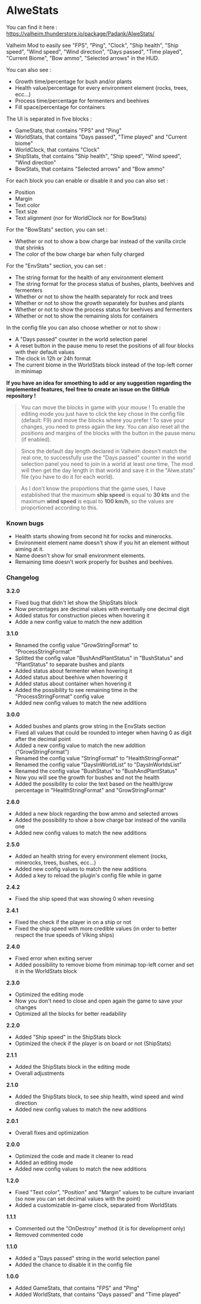 # AlweStats

You can find it here : https://valheim.thunderstore.io/package/Padank/AlweStats/

Valheim Mod to easily see "FPS", "Ping", "Clock", "Ship health", "Ship speed", "Wind speed", "Wind direction", 
"Days passed", "Time played", "Current Biome", "Bow ammo", "Selected arrows" in the HUD.

You can also see : 
- Growth time/percentage for bush and/or plants
- Health value/percentage for every environment element (rocks, trees, ecc...)
- Process time/percentage for fermenters and beehives
- Fill space/percentage for containers

The UI is separated in five blocks :
- GameStats, that contains "FPS" and "Ping"
- WorldStats, that contains "Days passed", "Time played" and "Current biome"
- WorldClock, that contains "Clock"
- ShipStats, that contains "Ship health", "Ship speed", "Wind speed", "Wind direction"
- BowStats, that contains "Selected arrows" and "Bow ammo"

For each block you can enable or disable it and you can also set :
- Position
- Margin 
- Text color
- Text size 
- Text alignment (nor for WorldClock nor for BowStats)

For the "BowStats" section, you can set :
- Whether or not to show a bow charge bar instead of the vanilla circle that shrinks 
- The color of the bow charge bar when fully charged

For the "EnvStats" section, you can set :
- The string format for the health of any environment element
- The string format for the process status of bushes, plants, beehives and fermenters
- Whether or not to show the health separately for rock and trees
- Whether or not to show the growth separately for bushes and plants
- Whether or not to show the process status for beehives and fermenters
- Whether or not to show the remaining slots for containers

In the config file you can also choose whether or not to show :
- A "Days passed" counter in the world selection panel
- A reset button in the pause menu to reset the positions of all four blocks with their default values
- The clock in 12h or 24h format
- The current biome in the WorldStats block instead of the top-left corner in minimap 

**If you have an idea for smoething to add or any suggestion regarding the implemented features, feel free to create an issue on the GitHub repository !**

> You can move the blocks in game with your mouse ! 
> To enable the editing mode you just have to click the key chose in the config file (default: F9)
> and move the blocks where you prefer ! To save your changes, you need to press again the key.
> You can also reset all the positions and margins of the blocks with the button in the pause menu (if enabled).

> Since the default day length declared in Valheim doesn't match the real one,
> to successfully use the "Days passed" counter in the world selection panel you need to join in a world at least one time, 
> The mod will then get the day length in that world and save it in the "Alwe.stats" file (you have to do it for each world).

> As I don't know the proportions that the game uses, 
> I have established that the maximum **ship speed** is equal to **30 kts** and the maximum **wind speed** is equal to **100 km/h**,
> so the values ​​are proportioned according to this.

### Known bugs

- Health starts showing from second hit for rocks and minerocks.
- Environment element name doesn't show if you hit an element without aiming at it.
- Name doesn't show for small environment elements.
- Remaining time doesn't work properly for bushes and beehives.

### Changelog

**3.2.0**
- Fixed bug that didn't let show the ShipStats block
- Now percentages are decimal values with eventually one decimal digit
- Added status for construction pieces when hovering it
- Adde a new config value to match the new addition

**3.1.0**
- Renamed the config value "GrowStringFormat" to "ProcessStringFormat"
- Splitted the config value "BushAndPlantStatus" in "BushStatus" and "PlantStatus" to separate bushes and plants
- Added status about fermenter when hovering it
- Added status about beehive when hovering it
- Added status about container when hovering it
- Added the possibility to see remaining time in the "ProcessStringFormat" config value
- Added new config values to match the new additions

**3.0.0**
- Added bushes and plants grow string in the EnvStats section
- Fixed all values that could be rounded to integer when having 0 as digit after the decimal point
- Added a new config value to match the new addition ("GrowStringFormat")
- Renamed the config value "StringFormat" to "HealthStringFormat"
- Renamed the config value "DaysInWorldList" to "DaysInWorldsList"
- Renamed the config value "BushStatus" to "BushAndPlantStatus"
- Now you will see the growth for bushes and not the health
- Added the possibility to color the text based on the health/grow percentage in "HealthStringFormat" and "GrowStringFormat"

**2.6.0**
- Added a new block regarding the bow ammo and selected arrows
- Added the possibility to show a bow charge bar instead of the vanilla one
- Added new config values to match the new additions

**2.5.0**
- Added an health string for every environment element (rocks, minerocks, trees, bushes, ecc...)
- Added new config values to match the new additions
- Added a key to reload the plugin's config file while in game

**2.4.2**
- Fixed the ship speed that was showing 0 when revesing

**2.4.1**
- Fixed the check if the player in on a ship or not
- Fixed the ship speed with more credible values (in order to better respect the true speeds of Viking ships)

**2.4.0**
- Fixed error when exiting server
- Added possibility to remove biome from minimap top-left corner and set it in the WorldStats block

**2.3.0**
- Optimized the editing mode
- Now you don't need to close and open again the game to save your changes
- Optimized all the blocks for better readability

**2.2.0**
- Added "Ship speed" in the ShipStats block
- Optimized the check if the player is on board or not (ShipStats) 

**2.1.1**
- Added the ShipStats block in the editing mode
- Overall adjustments

**2.1.0**
- Added the ShipStats block, to see ship health, wind speed and wind direction
- Added new config values to match the new additions

**2.0.1**
- Overall fixes and optimization

**2.0.0**
- Optimized the code and made it cleaner to read
- Added an editing mode
- Added new config values to match the new additions

**1.2.0**
- Fixed "Text color", "Position" and "Margin" values to be culture invariant (so now you can set decimal values with the point)
- Added a customizable in-game clock, separated from WorldStats

**1.1.1**
- Commented out the "OnDestroy" method (it is for development only)
- Removed commented code

**1.1.0**
- Added a "Days passed" string in the world selection panel
- Added the chance to disable it in the config file

**1.0.0**
- Added GameStats, that contains "FPS" and "Ping"
- Added WorldStats, that contains "Days passed" and "Time played"